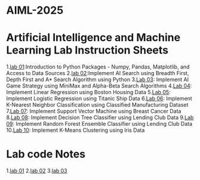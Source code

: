 
# AIML-2025
# Artificial Intelligence and Machine Learning Lab Instruction Sheets
1.[lab 01](https://github.com/kirankumareranki/AIML-2025/blob/main/AIML_A1.pdf):Introduction to Python Packages - Numpy, Pandas, Matplotlib, and Access to Data Sources
2.[lab 02](https://github.com/kirankumareranki/AIML-2025/blob/main/AIML_A2.pdf):Implement AI Search using Breadth First, Depth First and A* Search Algorithm using Python
3.[Lab 03](https://github.com/kirankumareranki/AIML-2025/blob/main/AIML_A3.pdf): Implement AI Game Strategy using MiniMax and Alpha-Beta Search Algorithms
4.[Lab 04](https://github.com/kirankumareranki/AIML-2025/blob/main/AIML_A4.pdf): Implement Linear Regression using Boston Housing Data
5.[Lab 05](https://github.com/kirankumareranki/AIML-2025/blob/main/AIML_A5.pdf): Implement Logistic Regression using Titanic Ship Data
6.[Lab 06](https://github.com/kirankumareranki/AIML-2025/blob/main/AIML_A6.pdf): Implement K-Nearest Neighbor Classification using Classified Manufacturing Dataset
7.[Lab 07](https://github.com/kirankumareranki/AIML-2025/blob/main/AIML_A7.pdf): Implement Support Vector Machine using Breast Cancer Data
8.[Lab 08](https://github.com/kirankumareranki/AIML-2025/blob/main/AIML_A8.pdf): Implement Decision Tree Classifier using Lending Club Data
9.[Lab 09](https://github.com/kirankumareranki/AIML-2025/blob/main/AIML_A9.pdf): Implement Random Forest Ensemble Classifier using Lending Club Data
10.[Lab 10](https://github.com/kirankumareranki/AIML-2025/blob/main/AIML_A10.pdf): Implement K-Means Clustering using Iris Data


# Lab code Notes
1.[lab 01](https://github.com/Charanvitha/AIML-2025/blob/main/Lab01_AIML.ipynb) 
2.[lab 02](https://github.com/Charanvitha/AIML-2025/blob/main/Lab02_AIML.ipynb)
3.[lab 03](https://github.com/Charanvitha/AIML-2025/blob/main/Lab03_AIML.ipynb)
